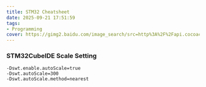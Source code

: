 ```yaml
---
title: STM32 Cheatsheet
date: 2025-09-21 17:51:59
tags:
- Programming
cover: https://gimg2.baidu.com/image_search/src=http%3A%2F%2Fapi.cocoachina.com%2Fuploads%2Fimage%2F20200302%2F1583116203870375.jpg&refer=http%3A%2F%2Fapi.cocoachina.com&app=2002&size=f9999,10000&q=a80&n=0&g=0n&fmt=jpeg?sec=1640425793&t=621d7a5ff58c96583b4a142b7c0aa219
---
```

### STM32CubeIDE Scale Setting
``` For 32' 4K Monitor, paste the following config into stm32cubeide.ini
-Dswt.enable.autoScale=true
-Dswt.autoScale=300
-Dswt.autoScale.method=nearest
```
